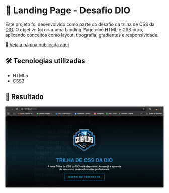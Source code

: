 # 🚀 Landing Page - Desafio DIO

Este projeto foi desenvolvido como parte do desafio da trilha de CSS da [DIO](https://www.dio.me/). O objetivo foi criar uma Landing Page com HTML e CSS puro, aplicando conceitos como layout, tipografia, gradientes e responsividade.

🔗 [Veja a página publicada aqui](https://github.com/azulario/trilha-css-desafio-01)

## 🛠️ Tecnologias utilizadas

- HTML5
- CSS3

## 📸 Resultado
![screenshot](/assets/images/tela_desafio_dio.png)
